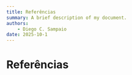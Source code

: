 ```yaml
---
title: Referências
summary: A brief description of my document.
authors:
    - Diego C. Sampaio
date: 2025-10-1
---
```


# Referências